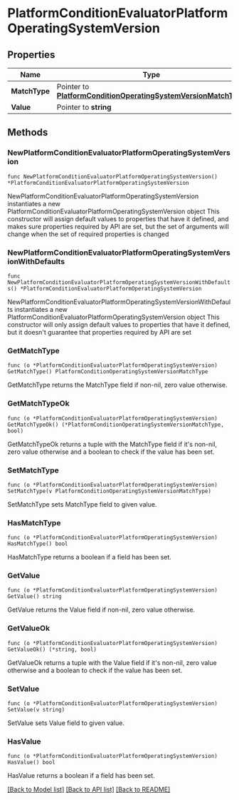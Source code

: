 # PlatformConditionEvaluatorPlatformOperatingSystemVersion

## Properties

Name | Type | Description | Notes
------------ | ------------- | ------------- | -------------
**MatchType** | Pointer to [**PlatformConditionOperatingSystemVersionMatchType**](PlatformConditionOperatingSystemVersionMatchType.md) |  | [optional] 
**Value** | Pointer to **string** |  | [optional] 

## Methods

### NewPlatformConditionEvaluatorPlatformOperatingSystemVersion

`func NewPlatformConditionEvaluatorPlatformOperatingSystemVersion() *PlatformConditionEvaluatorPlatformOperatingSystemVersion`

NewPlatformConditionEvaluatorPlatformOperatingSystemVersion instantiates a new PlatformConditionEvaluatorPlatformOperatingSystemVersion object
This constructor will assign default values to properties that have it defined,
and makes sure properties required by API are set, but the set of arguments
will change when the set of required properties is changed

### NewPlatformConditionEvaluatorPlatformOperatingSystemVersionWithDefaults

`func NewPlatformConditionEvaluatorPlatformOperatingSystemVersionWithDefaults() *PlatformConditionEvaluatorPlatformOperatingSystemVersion`

NewPlatformConditionEvaluatorPlatformOperatingSystemVersionWithDefaults instantiates a new PlatformConditionEvaluatorPlatformOperatingSystemVersion object
This constructor will only assign default values to properties that have it defined,
but it doesn't guarantee that properties required by API are set

### GetMatchType

`func (o *PlatformConditionEvaluatorPlatformOperatingSystemVersion) GetMatchType() PlatformConditionOperatingSystemVersionMatchType`

GetMatchType returns the MatchType field if non-nil, zero value otherwise.

### GetMatchTypeOk

`func (o *PlatformConditionEvaluatorPlatformOperatingSystemVersion) GetMatchTypeOk() (*PlatformConditionOperatingSystemVersionMatchType, bool)`

GetMatchTypeOk returns a tuple with the MatchType field if it's non-nil, zero value otherwise
and a boolean to check if the value has been set.

### SetMatchType

`func (o *PlatformConditionEvaluatorPlatformOperatingSystemVersion) SetMatchType(v PlatformConditionOperatingSystemVersionMatchType)`

SetMatchType sets MatchType field to given value.

### HasMatchType

`func (o *PlatformConditionEvaluatorPlatformOperatingSystemVersion) HasMatchType() bool`

HasMatchType returns a boolean if a field has been set.

### GetValue

`func (o *PlatformConditionEvaluatorPlatformOperatingSystemVersion) GetValue() string`

GetValue returns the Value field if non-nil, zero value otherwise.

### GetValueOk

`func (o *PlatformConditionEvaluatorPlatformOperatingSystemVersion) GetValueOk() (*string, bool)`

GetValueOk returns a tuple with the Value field if it's non-nil, zero value otherwise
and a boolean to check if the value has been set.

### SetValue

`func (o *PlatformConditionEvaluatorPlatformOperatingSystemVersion) SetValue(v string)`

SetValue sets Value field to given value.

### HasValue

`func (o *PlatformConditionEvaluatorPlatformOperatingSystemVersion) HasValue() bool`

HasValue returns a boolean if a field has been set.


[[Back to Model list]](../README.md#documentation-for-models) [[Back to API list]](../README.md#documentation-for-api-endpoints) [[Back to README]](../README.md)


